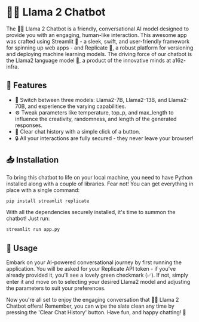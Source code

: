 # 🦙💬 Llama 2 Chatbot

The 🦙💬 Llama 2 Chatbot is a friendly, conversational AI model designed to provide you with an engaging, human-like interaction. This awesome app was crafted using Streamlit 🚀 - a sleek, swift, and user-friendly framework for spinning up web apps - and Replicate 🧪, a robust platform for versioning and deploying machine learning models. The driving force of our chatbot is the Llama2 language model 🧠, a product of the innovative minds at a16z-infra. 

## 🎉 Features
- 🔄 Switch between three models: Llama2-7B, Llama2-13B, and Llama2-70B, and experience the varying capabilities.
- ⚙️ Tweak parameters like temperature, top_p, and max_length to influence the creativity, randomness, and length of the generated responses.
- 🧹 Clear chat history with a simple click of a button.
- 🔒 All your interactions are fully secured - they never leave your browser!

## 📥 Installation
To bring this chatbot to life on your local machine, you need to have Python installed along with a couple of libraries. Fear not! You can get everything in place with a single command:

```bash
pip install streamlit replicate
```

With all the dependencies securely installed, it's time to summon the chatbot! Just run:

```bash
streamlit run app.py
```

## 🚀 Usage
Embark on your AI-powered conversational journey by first running the application. You will be asked for your Replicate API token - if you've already provided it, you'll see a lovely green checkmark (✅). If not, simply enter it and move on to selecting your desired Llama2 model and adjusting the parameters to suit your preferences.

Now you're all set to enjoy the engaging conversation that 🦙💬 Llama 2 Chatbot offers! Remember, you can wipe the slate clean any time by pressing the 'Clear Chat History' button. Have fun, and happy chatting! 🎉